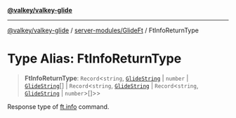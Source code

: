 [**@valkey/valkey-glide**](../../../README.md)

***

[@valkey/valkey-glide](../../../modules.md) / [server-modules/GlideFt](../README.md) / FtInfoReturnType

# Type Alias: FtInfoReturnType

> **FtInfoReturnType**: `Record`\<`string`, [`GlideString`](../../../BaseClient/type-aliases/GlideString.md) \| `number` \| [`GlideString`](../../../BaseClient/type-aliases/GlideString.md)[] \| `Record`\<`string`, [`GlideString`](../../../BaseClient/type-aliases/GlideString.md) \| `Record`\<`string`, [`GlideString`](../../../BaseClient/type-aliases/GlideString.md) \| `number`\>[]\>\>

Response type of [ft.info](../classes/GlideFt.md#info) command.

